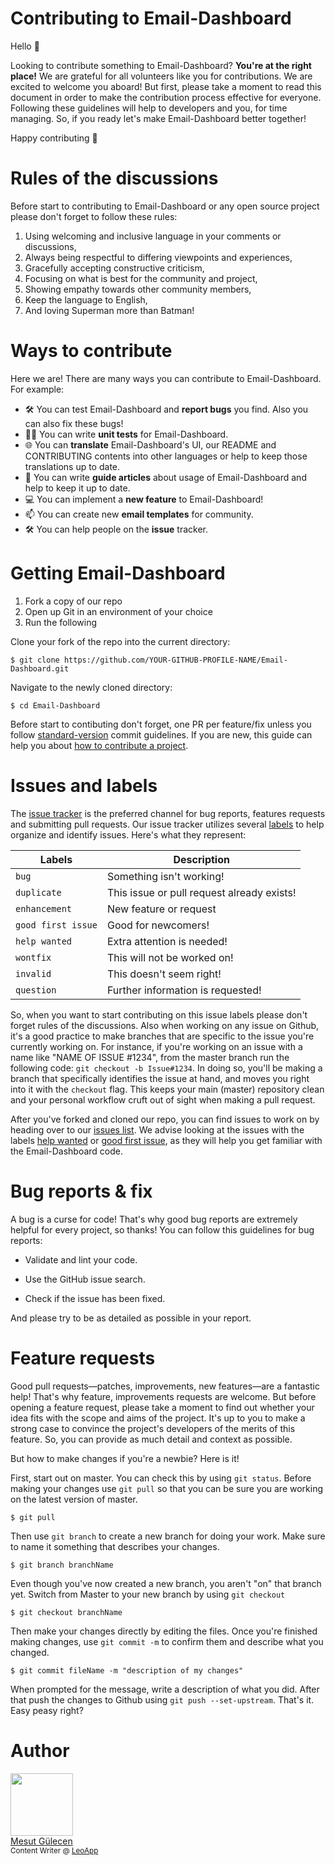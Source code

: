# Contributing to Email-Dashboard

Hello 👋

Looking to contribute something to Email-Dashboard? <b>You're at the right place!</b> We are grateful for all volunteers like you for contributions. We are excited to welcome you aboard! But first, please take a moment to read this document in order to make the contribution process effective for everyone. Following these guidelines will help to developers and you, for time managing. So, if you ready let's make Email-Dashboard better together! 

Happy contributing 🎉

# Rules of the discussions

Before start to contributing to Email-Dashboard or any open source project please don't forget to follow these rules:

1. Using welcoming and inclusive language in your comments or discussions,
2. Always being respectful to differing viewpoints and experiences,
3. Gracefully accepting constructive criticism,
4. Focusing on what is best for the community and project,
5. Showing empathy towards other community members,
6. Keep the language to English, 
6. And loving Superman more than Batman!

# Ways to contribute

Here we are! There are many ways you can contribute to Email-Dashboard. For example:

- 🛠 You can test Email-Dashboard and <b>report bugs</b> you find. Also you can also fix these bugs!  
- :guardsman: You can write <b>unit tests</b> for Email-Dashboard.
- 🌐 You can <b>translate</b> Email-Dashboard's UI, our README and CONTRIBUTING contents into other languages or help to keep those translations up to date.
- 📝 You can write <b>guide articles</b> about usage of Email-Dashboard and help to keep it up to date.
- 💻 You can implement a <b>new feature</b> to Email-Dashboard!
- :mailbox: You can create new <b>email templates</b> for community.
- 🛠 You can help people on the <b>issue</b> tracker. 

# Getting Email-Dashboard

1. Fork a copy of our repo
2. Open up Git in an environment of your choice
3. Run the following


Clone your fork of the repo into the current directory:
```
$ git clone https://github.com/YOUR-GITHUB-PROFILE-NAME/Email-Dashboard.git
```
Navigate to the newly cloned directory:
```
$ cd Email-Dashboard
```

Before start to contibuting don't forget, one PR per feature/fix unless you follow [standard-version](https://github.com/conventional-changelog/standard-version) commit guidelines. If you are new, this guide can help you about [how to contribute a project](https://opensource.guide/how-to-contribute/).

# Issues and labels

The [issue tracker](https://github.com/Email-Dashboard/Email-Dashboard/issues) is the preferred channel for bug reports, features requests and submitting pull requests. Our issue tracker utilizes several [labels](https://github.com/Email-Dashboard/Email-Dashboard/labels) to help organize and identify issues. Here's what they represent:
  
Labels  | Description
------------- | -------------
`bug`  | Something isn't working!
`duplicate` | This issue or pull request already exists!
`enhancement` | New feature or request
`good first issue` | Good for newcomers!
`help wanted` | Extra attention is needed!
`wontfix` | This will not be worked on!
`invalid` | This doesn't seem right!
`question` | Further information is requested!

So, when you want to start contributing on this issue labels please don't forget rules of the discussions. Also when working on any issue on Github, it's a good practice to make branches that are specific to the issue you're currently working on. For instance, if you're working on an issue with a name like "NAME OF ISSUE #1234", from the master branch run the following code: `git checkout -b Issue#1234`. In doing so, you'll be making a branch that specifically identifies the issue at hand, and moves you right into it with the `checkout` flag. This keeps your main (master) repository clean and your personal workflow cruft out of sight when making a pull request. 

After you've forked and cloned our repo, you can find issues to work on by heading over to our [issues list](https://github.com/Email-Dashboard/Email-Dashboard/issues). We advise looking at the issues with the labels [help wanted](https://github.com/Email-Dashboard/Email-Dashboard/issues?q=is%3Aissue+is%3Aopen+label%3A%22help+wanted%22) or [good first issue](https://github.com/Email-Dashboard/Email-Dashboard/issues?q=is%3Aissue+is%3Aopen+label%3A%22good+first+issue%22), as they will help you get familiar with the Email-Dashboard code.

# Bug reports & fix

A bug is a curse for code! That's why good bug reports are extremely helpful for every project, so thanks! You can follow this guidelines for bug reports:

- Validate and lint your code.

- Use the GitHub issue search.

- Check if the issue has been fixed.

And please try to be as detailed as possible in your report.

# Feature requests

Good pull requests—patches, improvements, new features—are a fantastic help! That's why feature, improvements requests are welcome. But before opening a feature request, please take a moment to find out whether your idea fits with the scope and aims of the project. It's up to you to make a strong case to convince the project's developers of the merits of this feature. So, you can provide as much detail and context as possible. 

But how to make changes if you're a newbie? Here is it!

First, start out on master. You can check this by using `git status`. Before making your changes use `git pull` so that you can be sure you are working on the latest version of master.

```
$ git pull
```

Then use `git branch` to create a new branch for doing your work. Make sure to name it something that describes your changes.

```
$ git branch branchName
```

Even though you've now created a new branch, you aren't "on" that branch yet. Switch from Master to your new branch by using `git checkout`

```
$ git checkout branchName
```

Then make your changes directly by editing the files. Once you're finished making changes, use `git commit -m` to confirm them and describe what you changed.

```
$ git commit fileName -m "description of my changes"
```

When prompted for the message, write a description of what you did. After that push the changes to Github using `git push --set-upstream`. That's it. Easy peasy right?

# Author

[<img src="https://avatars3.githubusercontent.com/u/6217139?s=460&v=4" width="100px;"/>](https://github.com/mesutgulecen) <br/> [Mesut Gülecen](https://linkedin.com/in/mesutgulecen/)<br/><sub>Content Writer @ [LeoApp](https://leoapp.com)</sub><br/> 







